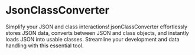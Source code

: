 # JsonClassConverter
Simplify your JSON and class interactions! jsonClassConverter effortlessly stores JSON data, converts between JSON and class objects, and instantly loads JSON into usable classes. Streamline your development and data handling with this essential tool.
